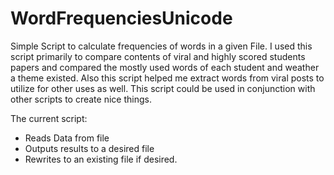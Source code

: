 # WordFrequenciesUnicode
Simple Script to calculate frequencies of words in a given File. 
I used this script primarily to compare contents of viral and highly scored students papers and compared the mostly used words of each student and weather a theme existed. Also this script helped me extract words from viral posts to utilize for other uses as well. This script could be used in conjunction with other scripts to create nice things.


The current script:
- Reads Data from file
- Outputs results to a desired file
- Rewrites to an existing file if desired.

